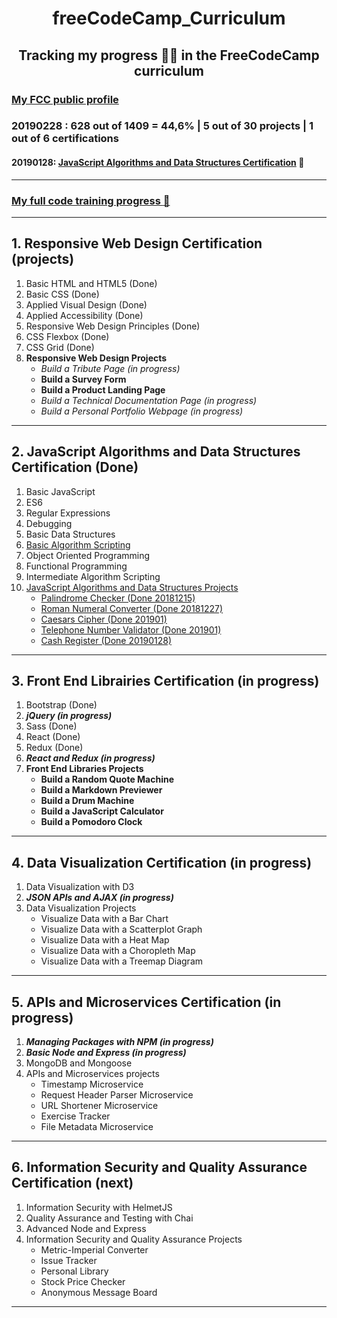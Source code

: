 <h1 align="center">freeCodeCamp_Curriculum</h1>
<h2 align="center">Tracking my progress 👸🏻 in the FreeCodeCamp curriculum</h2>

<h3><a href="https://www.freecodecamp.org/codingk8">My FCC public profile</a></h3>
<h3>20190228 : 628 out of 1409 = 44,6% | 5 out of 30 projects | 1 out of 6 certifications</h3>

#### 20190128: [JavaScript Algorithms and Data Structures Certification](https://www.freecodecamp.org/certification/codingk8/javascript-algorithms-and-data-structures) 🏅

***

### [My full code training progress :eyes:](https://github.com/codingk8/codeTraining_tracking_Recap)

***

## **1. Responsive Web Design Certification (projects)**
1. Basic HTML and HTML5 (Done)
2. Basic CSS (Done)
3. Applied Visual Design (Done)
4. Applied Accessibility (Done)
5. Responsive Web Design Principles (Done)
6. CSS Flexbox (Done)
7. CSS Grid (Done)
8. **Responsive Web Design Projects**
   * _Build a Tribute Page (in progress)_
   * **Build a Survey Form**
   * **Build a Product Landing Page**
   * _Build a Technical Documentation Page (in progress)_
   * _Build a Personal Portfolio Webpage (in progress)_

***

## 2. JavaScript Algorithms and Data Structures Certification (Done)
1. Basic JavaScript
2. ES6
3. Regular Expressions
4. Debugging
5. Basic Data Structures
6. [Basic Algorithm Scripting](https://github.com/codingk8/freeCodeCamp_Curriculum/blob/master/FCC26_basic_algorithm_scripting.md)
7. Object Oriented Programming
8. Functional Programming
9. Intermediate Algorithm Scripting
10. [JavaScript Algorithms and Data Structures Projects](https://github.com/codingk8/freeCodeCamp_Curriculum/blob/master/FCC2_projects.md)
    * [Palindrome Checker (Done 20181215)](https://github.com/codingk8/freeCodeCamp_Curriculum/blob/master/fcc2_pro1_palindrome.js)
    * [Roman Numeral Converter (Done 20181227)](https://github.com/codingk8/freeCodeCamp_Curriculum/blob/master/fcc2_pro2_roman_converter.js)
    * [Caesars Cipher (Done 201901)](https://github.com/codingk8/freeCodeCamp_Curriculum/blob/master/fcc2_pro3_caesars_cipher.js)
    * [Telephone Number Validator (Done 201901)](https://github.com/codingk8/freeCodeCamp_Curriculum/blob/master/fcc2_pro4_telephone_number_validator.js)
    * [Cash Register (Done 20190128)](https://github.com/codingk8/freeCodeCamp_Curriculum/blob/master/fcc2_pro5_cash_register.js)

***

## **3. Front End Librairies Certification (in progress)**
1. Bootstrap (Done)
2. _**jQuery (in progress)**_
3. Sass (Done)
4. React (Done)
5. Redux (Done)
6. _**React and Redux (in progress)**_
7. **Front End Libraries Projects**
   * **Build a Random Quote Machine**
   * **Build a Markdown Previewer**
   * **Build a Drum Machine**
   * **Build a JavaScript Calculator**
   * **Build a Pomodoro Clock**

***

## 4. Data Visualization Certification (in progress)
1. Data Visualization with D3
2. _**JSON APIs and AJAX (in progress)**_
3. Data Visualization Projects
   * Visualize Data with a Bar Chart
   * Visualize Data with a Scatterplot Graph
   * Visualize Data with a Heat Map
   * Visualize Data with a Choropleth Map
   * Visualize Data with a Treemap Diagram

***

## 5. APIs and Microservices Certification (in progress)
1. _**Managing Packages with NPM (in progress)**_
2. _**Basic Node and Express (in progress)**_
3. MongoDB and Mongoose
4. APIs and Microservices projects
   * Timestamp Microservice
   * Request Header Parser Microservice
   * URL Shortener Microservice
   * Exercise Tracker
   * File Metadata Microservice

***

## 6. Information Security and Quality Assurance Certification (next)
1. Information Security with HelmetJS
2. Quality Assurance and Testing with Chai
3. Advanced Node and Express
4. Information Security and Quality Assurance Projects
   * Metric-Imperial Converter
   * Issue Tracker
   * Personal Library
   * Stock Price Checker
   * Anonymous Message Board
   
***

